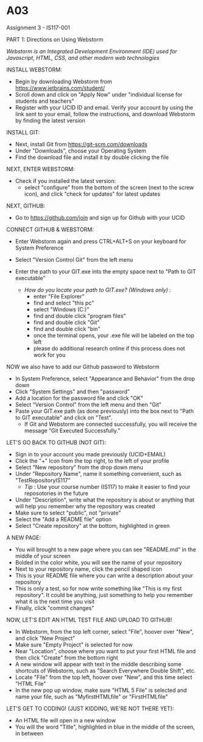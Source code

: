 # A03

Assignment 3 - IS117-001

PART 1: Directions on Using Webstorm 

_Webstorm is an Integrated Development Environment (IDE) used for Javascript, HTML, CSS, and other modern web technologies_

INSTALL WEBSTORM:
- Begin by downloading Webstorm from https://www.jetbrains.com/student/
- Scroll down and click on "Apply Now" under "individual license for students and teachers"
- Register with your UCID ID and email. Verify your account by using the link sent to your email, follow the instructions, and download Webstorm by finding the latest version

INSTALL GIT:
- Next, install Git from https://git-scm.com/downloads 
- Under "Downloads", choose your Operating System
- Find the download file and install it by double clicking the file

NEXT, ENTER WEBSTORM:
- Check if you installed the latest version:
   - select "configure" from the bottom of the screen (next to the screw icon), and click "check for updates" for latest updates

NEXT, GITHUB:
- Go to https://github.com/join and sign up for Github with your UCID

CONNECT GITHUB & WEBSTORM:
- Enter Webstorm again and press CTRL+ALT+S on your keyboard for System Preference 
- Select "Version Control Git" from the left menu 
- Enter the path to your GIT.exe into the empty space next to "Path to GIT executable"

  - _How do you locate your path to GIT.exe? (Windows only) :_ 
     - enter "File Explorer"
     - find and select "this pc"
     - select "Windows (C:)"
     - find and double click "program files"
     - find and double click "Git"
     - find and double click "bin"
     - once the terminal opens, your .exe file will be labeled on the top left
     - please do additional research online if this process does not work for you

NOW we also have to add our Github password to Webstorm
- In System Preference, select "Appearance and Behavior" from the drop down 
- Click "System Settings" and then "password"
- Add a location for the password file and click "OK"
- Select "Version Control" from the left menu and then "Git" 
- Paste your GIT.exe path (as done previously) into the box next to "Path to GIT executable" and click on "Test". 
    - If Git and Webstorm are connected successfully, you will receive the message “Git Executed Successfully.”

LET'S GO BACK TO GITHUB (NOT GIT):
- Sign in to your account you made previously (UCID+EMAIL)
- Click the "+" Icon from the top right, to the left of your profile
- Select "New repository" from the drop down menu
- Under "Repository Name", name it something convenient, such as "TestRepositoryIS117"
    - *Tip* : Use your course number (IS117) to make it easier to find your reposotories in the future
- Under "Description", write what the repository is about or anything that will help you remember why the repository was created
- Make sure to select "public", not "private"
- Select the "Add a README file" option
- Select "Create repository" at the bottom, highlighted in green

A NEW PAGE:
- You will brought to a new page where you can see "README.md" in the middle of your screen
- Bolded in the color white, you will see the name of your repository
- Next to your repository name, click the pencil shaped icon 
- This is your README file where you can write a description about your repository
- This is only a test, so for now write something like "This is my first repository". It could be anything, just something to help you remember what it is the next time you visit
- Finally, click "commit changes"

NOW, LET'S EDIT AN HTML TEST FILE AND UPLOAD TO GITHUB! 
- In Webstorm, from the top left corner, select "File", hoover over "New", and click "New Project"
- Make sure "Empty Project" is selected for now
- Near "Location", choose where you want to put your first HTML file and then click "Create" from the bottom right
- A new window will appear with text in the middle describing some shortcuts of Webstorm, such as "Search Everywhere Double Shift", etc.
- Locate "File" from the top left, hoover over "New", and this time select "HTML File"
- In the new pop up window, make sure "HTML 5 File" is selected and name your file, such as "MyfirstHTMLfile" or "FirstHTMLfile"

LET'S GET TO CODING! (JUST KIDDING, WE'RE NOT THERE YET):
- An HTML file will open in a new window
- You will the word "Title", highlighted in blue in the middle of the screen, in between <title> & <title>
   - It will look like this: <title>Title<title>
- Replace the word "Title" with any word or sentence of your choice. For example: "Hi, my name is Alex"
   - Make sure to use quotation before and after writing your word/sentence

RUN THE FILE TO TEST IF IT WORKED:
- When you're done typing, put your mouse on that window and right click on your mouse
- Under "Generate", click on "Run"......" the name of your HTML file that you named should appear nex to "RUN"
   - OR press CTRL+SHIFT+F10
- Now, you should be redirected to a page on your web browser. The title of the web browser should be what you typed in between "<title><title>"

CREATE A REPOSITORY FROM WEBSTORM:
- Select "VCS" from the top and "Import into Version Control"
- Give it a name and click "OK"

IMPORT A REPOSITORY FROM GITHUB:
- Click on "VCS" again, then "Checkout from version control", and then "Git"
- On the empty box next to "URL", you will need to paste the URL from your repository
   - To do this, sign into Github
   - Click on the black and white cat from the top left to access repositories
   - Select your repository, highlighted in blue
   - Click on "Code", highlighted in green from the right
   - Under "HTTPS", copy the code 
- Go back to the pop up windows in Webstorm and paste the link inside the box next to "URL"
- Add the local path to your PC on the empty box next to "Directory"

ADD FILES TO GIT & COMMIT YOUR CHANGES:
- Right click on the window where your HTML file is open, as done for the previous step
- Locate and hoover over "Git", then "Add". OR press CTRL+ALT+A
- Right click again, then "Git", and this time click "Commit" or "Commit file", whichever shows up
- Click "Commit" from the bottom

NOW...
- After the previous step, a new window will open
   - It will direct you to sign into Github and follow the steps
- Click "VCS" from the top again, then 'Import Version Control", and "Share Project on Github"
- Click "Share"
   - If successful, you will receive this message: Successfully shared project on GitHub
   
PUSH CHANGE TO REMOTE REPOSITORY:
- Locate "VSC" from the top on Webstorm, then "Git", and "Push" OR press Ctrl+Shift+K

_Visit your repository to see the new file_
   
SETUP GITHUB PAGES:
- Click "setting" from the right, then check your repository name
- Locate "Master Branch" and you will see the published URL

FINAL STEP:
- Test you URL by pasting your Github URL into a new browser
   
   
Part 2: Glossary to include these terms in a bulleted list

__Branch__ : The purpose of a branch in Github is to separate other codes without it being affected. Other "branches" or say pages can be created within a repository without the code in one page affecting another. Each repository has one main branch and can have various other branches as well. For example, my IS117-001 course can be called a repository (which we will define later) and the homeworks or projects required for that course can be viewed as branches. Each homework and project is different and requires different answers so I will have to make separate submissions. So, IS117 is my repository and my submissions for that course is known as my branches.
__Clone__ : This word means "copy" or "duplicate". In Github, we use the clone command to create a copy (or download) of a repository OR a branch. This also gives us the ability to make changes locally, instead of directly.
__Commit__ : We can understand this command by thinking of the words "history" or "revision" because this command is used for saving your work and keeps a copy of every changes. It sends the newest changes to a repository. However, it only saves changes to our local repository.
__Fetch__ : 

